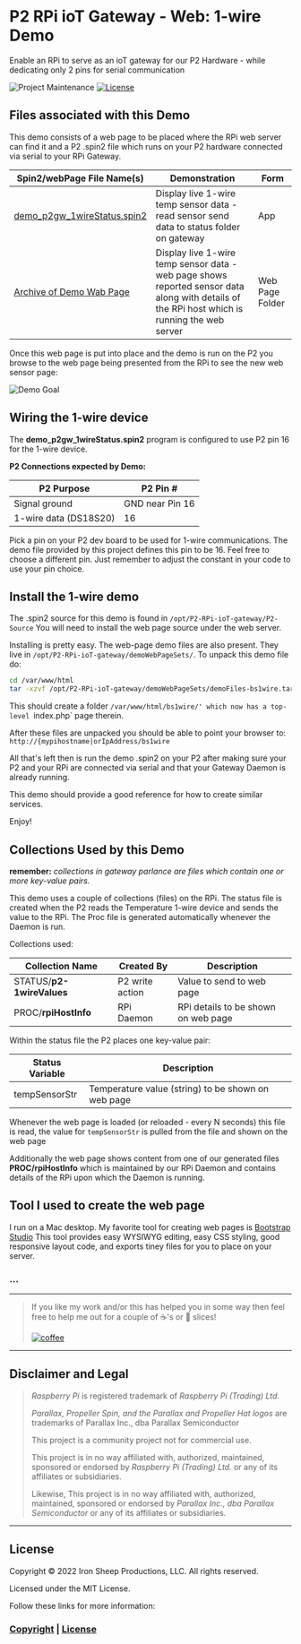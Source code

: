 # P2 RPi ioT Gateway - Web: 1-wire Demo

Enable an RPi to serve as an ioT gateway for our P2 Hardware - while dedicating only 2 pins for serial communication

![Project Maintenance][maintenance-shield]
[![License][license-shield]](LICENSE)

## Files associated with this Demo

This demo consists of a web page to be placed where the RPi web server can find it and a P2 .spin2 file which runs on your P2 hardware connected via serial to your RPi Gateway.

| Spin2/webPage File Name(s) | Demonstration | Form 
| --- | --- | --- |
| [demo\_p2gw_1wireStatus.spin2](P2-Source/demo_p2gw_1wireStatus.spin2) | Display live 1-wire temp sensor data - read sensor send data to status folder on gateway | App
| [Archive of Demo Wab Page](demoWebPageSets/demoFiles-bs1wire.tar.gz) | Display live 1-wire temp sensor data - web page shows reported sensor data along with details of the RPi host which is running the web server | Web Page Folder 

Once this web page is put into place and the demo is run on the P2 you browse to the web page being presented from the RPi to see the new web sensor page: 
                                                                                            
![Demo Goal](./Docs/images/demo-1-wire.png)

## Wiring the 1-wire device

The **demo\_p2gw_1wireStatus.spin2** program is configured to use P2 pin 16 for the 1-wire device.


**P2 Connections expected by Demo:**

| P2 Purpose | P2 Pin # |
| --- | --- |
| Signal ground | GND near Pin 16|
| 1-wire data (DS18S20) | 16

Pick a pin on your P2 dev board to be used for 1-wire communications. The demo file provided by this project defines this pin to be 16. Feel free to choose a different pin. Just remember to adjust the constant in your code to use your pin choice.

## Install the 1-wire demo

The .spin2 source for this demo is found in `/opt/P2-RPi-ioT-gateway/P2-Source` You will need to install the web page source under the web server.

Installing is pretty easy. The web-page demo files are also present. They live in `/opt/P2-RPi-ioT-gateway/demoWebPageSets/`.  To unpack this demo file do:

```bash
cd /var/www/html
tar -xzvf /opt/P2-RPi-ioT-gateway/demoWebPageSets/demoFiles-bs1wire.tar.gz
```

This should create a folder `/var/www/html/bs1wire/' which now has a top-level `index.php` page therein.

After these files are unpacked you should be able to point your browser to: `http://{mypihostname|orIpAddress/bs1wire`

All that's left then is run the demo .spin2 on your P2 after making sure your P2 and your RPi are connected via serial and that your Gateway Daemon is already running.

This demo should provide a good reference for how to create similar services. 

Enjoy!

##  Collections Used by this Demo

**remember:** *collections in gateway parlance are files which contain one or more key-value pairs.*

This demo uses a couple of collections (files) on the RPi. The status file is created when the P2 reads the Temperature 1-wire device and sends the value to the RPi. The Proc file is generated automatically whenever the Daemon is run.

Collections used:

| Collection Name | Created By | Description |
| --- | --- | --- |
| STATUS/**p2-1wireValues** | P2 write action | Value to send to web page
| PROC/**rpiHostInfo** | RPi Daemon | RPi details to be shown on web page

Within the status file the P2 places one key-value pair:

| Status Variable | Description |
| --- | --- |
| tempSensorStr | Temperature value (string) to be shown on web page

Whenever the web page is loaded (or reloaded - every N seconds) this file is read, the value for `tempSensorStr` is pulled from the file and shown on the web page

Additionally the web page shows content from one of our generated files **PROC/rpiHostInfo** which is maintained by our RPi Daemon and contains details of the RPi upon which the Daemon is running.

##  Tool I used to create the web page

I run on a Mac desktop.  My favorite tool for creating web pages is [Bootstrap Studio](https://bootstrapstudio.io/)  This tool provides easy WYSIWYG editing, easy CSS styling, good responsive layout code, and exports tiney files for you to place on your server.

### ...

---

> If you like my work and/or this has helped you in some way then feel free to help me out for a couple of :coffee:'s or :pizza: slices!
>
> [![coffee](https://www.buymeacoffee.com/assets/img/custom_images/black_img.png)](https://www.buymeacoffee.com/ironsheep)

---

## Disclaimer and Legal

> *Raspberry Pi* is registered trademark of *Raspberry Pi (Trading) Ltd.*
>
> *Parallax, Propeller Spin, and the Parallax and Propeller Hat logos* are trademarks of Parallax Inc., dba Parallax Semiconductor
>
> This project is a community project not for commercial use.
>
> This project is in no way affiliated with, authorized, maintained, sponsored or endorsed by *Raspberry Pi (Trading) Ltd.* or any of its affiliates or subsidiaries.
>
> Likewise, This project is in no way affiliated with, authorized, maintained, sponsored or endorsed by *Parallax Inc., dba Parallax Semiconductor* or any of its affiliates or subsidiaries.

---

## License

Copyright © 2022 Iron Sheep Productions, LLC. All rights reserved.

Licensed under the MIT License.

Follow these links for more information:

### [Copyright](copyright) | [License](LICENSE)

[maintenance-shield]: https://img.shields.io/badge/maintainer-stephen%40ironsheep%2ebiz-blue.svg?style=for-the-badge

[marketplace-version]: https://vsmarketplacebadge.apphb.com/version-short/ironsheepproductionsllc.spin2.svg

[marketplace-installs]: https://vsmarketplacebadge.apphb.com/installs-short/ironsheepproductionsllc.spin2.svg

[marketplace-rating]: https://vsmarketplacebadge.apphb.com/rating-short/ironsheepproductionsllc.spin2.svg

[license-shield]: https://camo.githubusercontent.com/bc04f96d911ea5f6e3b00e44fc0731ea74c8e1e9/68747470733a2f2f696d672e736869656c64732e696f2f6769746875622f6c6963656e73652f69616e74726963682f746578742d646976696465722d726f772e7376673f7374796c653d666f722d7468652d6261646765
